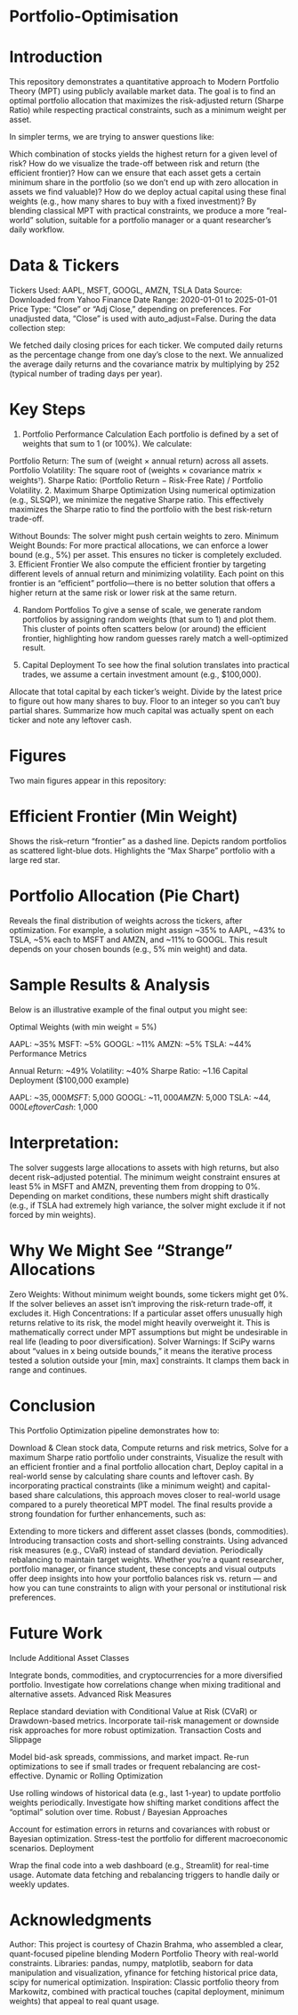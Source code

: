 # Portfolio-Optimisation

# Introduction
This repository demonstrates a quantitative approach to Modern Portfolio Theory (MPT) using publicly available market data. The goal is to find an optimal portfolio allocation that maximizes the risk-adjusted return (Sharpe Ratio) while respecting practical constraints, such as a minimum weight per asset.

In simpler terms, we are trying to answer questions like:

Which combination of stocks yields the highest return for a given level of risk?
How do we visualize the trade-off between risk and return (the efficient frontier)?
How can we ensure that each asset gets a certain minimum share in the portfolio (so we don’t end up with zero allocation in assets we find valuable)?
How do we deploy actual capital using these final weights (e.g., how many shares to buy with a fixed investment)?
By blending classical MPT with practical constraints, we produce a more “real-world” solution, suitable for a portfolio manager or a quant researcher’s daily workflow.

# Data & Tickers
Tickers Used: AAPL, MSFT, GOOGL, AMZN, TSLA
Data Source: Downloaded from Yahoo Finance
Date Range: 2020-01-01 to 2025-01-01
Price Type: “Close” or “Adj Close,” depending on preferences. For unadjusted data, “Close” is used with auto_adjust=False.
During the data collection step:

We fetched daily closing prices for each ticker.
We computed daily returns as the percentage change from one day’s close to the next.
We annualized the average daily returns and the covariance matrix by multiplying by 252 (typical number of trading days per year).

# Key Steps
1. Portfolio Performance Calculation
Each portfolio is defined by a set of weights that sum to 1 (or 100%). We calculate:

Portfolio Return: The sum of (weight × annual return) across all assets.
Portfolio Volatility: The square root of (weights × covariance matrix × weightsᵀ).
Sharpe Ratio: (Portfolio Return − Risk-Free Rate) / Portfolio Volatility.
2. Maximum Sharpe Optimization
Using numerical optimization (e.g., SLSQP), we minimize the negative Sharpe ratio. This effectively maximizes the Sharpe ratio to find the portfolio with the best risk-return trade-off.

Without Bounds: The solver might push certain weights to zero.
Minimum Weight Bounds: For more practical allocations, we can enforce a lower bound (e.g., 5%) per asset. This ensures no ticker is completely excluded.
3. Efficient Frontier
We also compute the efficient frontier by targeting different levels of annual return and minimizing volatility. Each point on this frontier is an “efficient” portfolio—there is no better solution that offers a higher return at the same risk or lower risk at the same return.

4. Random Portfolios
To give a sense of scale, we generate random portfolios by assigning random weights (that sum to 1) and plot them. This cluster of points often scatters below (or around) the efficient frontier, highlighting how random guesses rarely match a well-optimized result.

5. Capital Deployment
To see how the final solution translates into practical trades, we assume a certain investment amount (e.g., $100,000).

Allocate that total capital by each ticker’s weight.
Divide by the latest price to figure out how many shares to buy.
Floor to an integer so you can’t buy partial shares.
Summarize how much capital was actually spent on each ticker and note any leftover cash.

# Figures
Two main figures appear in this repository:

# Efficient Frontier (Min Weight)

Shows the risk–return “frontier” as a dashed line.
Depicts random portfolios as scattered light-blue dots.
Highlights the “Max Sharpe” portfolio with a large red star.

# Portfolio Allocation (Pie Chart)

Reveals the final distribution of weights across the tickers, after optimization.
For example, a solution might assign ~35% to AAPL, ~43% to TSLA, ~5% each to MSFT and AMZN, and ~11% to GOOGL.
This result depends on your chosen bounds (e.g., 5% min weight) and data.

# Sample Results & Analysis
Below is an illustrative example of the final output you might see:

Optimal Weights (with min weight = 5%)

AAPL: ~35%
MSFT: ~5%
GOOGL: ~11%
AMZN: ~5%
TSLA: ~44%
Performance Metrics

Annual Return: ~49%
Volatility: ~40%
Sharpe Ratio: ~1.16
Capital Deployment ($100,000 example)

AAPL: ~$35,000
MSFT: ~$5,000
GOOGL: ~$11,000
AMZN: ~$5,000
TSLA: ~$44,000
Leftover Cash: ~$1,000

# Interpretation:

The solver suggests large allocations to assets with high returns, but also decent risk–adjusted potential.
The minimum weight constraint ensures at least 5% in MSFT and AMZN, preventing them from dropping to 0%.
Depending on market conditions, these numbers might shift drastically (e.g., if TSLA had extremely high variance, the solver might exclude it if not forced by min weights).


# Why We Might See “Strange” Allocations
Zero Weights: Without minimum weight bounds, some tickers might get 0%. If the solver believes an asset isn’t improving the risk-return trade-off, it excludes it.
High Concentrations: If a particular asset offers unusually high returns relative to its risk, the model might heavily overweight it. This is mathematically correct under MPT assumptions but might be undesirable in real life (leading to poor diversification).
Solver Warnings: If SciPy warns about “values in x being outside bounds,” it means the iterative process tested a solution outside your [min, max] constraints. It clamps them back in range and continues.

# Conclusion
This Portfolio Optimization pipeline demonstrates how to:

Download & Clean stock data,
Compute returns and risk metrics,
Solve for a maximum Sharpe ratio portfolio under constraints,
Visualize the result with an efficient frontier and a final portfolio allocation chart,
Deploy capital in a real-world sense by calculating share counts and leftover cash.
By incorporating practical constraints (like a minimum weight) and capital-based share calculations, this approach moves closer to real-world usage compared to a purely theoretical MPT model. The final results provide a strong foundation for further enhancements, such as:

Extending to more tickers and different asset classes (bonds, commodities).
Introducing transaction costs and short-selling constraints.
Using advanced risk measures (e.g., CVaR) instead of standard deviation.
Periodically rebalancing to maintain target weights.
Whether you’re a quant researcher, portfolio manager, or finance student, these concepts and visual outputs offer deep insights into how your portfolio balances risk vs. return — and how you can tune constraints to align with your personal or institutional risk preferences.

# Future Work
Include Additional Asset Classes

Integrate bonds, commodities, and cryptocurrencies for a more diversified portfolio.
Investigate how correlations change when mixing traditional and alternative assets.
Advanced Risk Measures

Replace standard deviation with Conditional Value at Risk (CVaR) or Drawdown-based metrics.
Incorporate tail-risk management or downside risk approaches for more robust optimization.
Transaction Costs and Slippage

Model bid-ask spreads, commissions, and market impact.
Re-run optimizations to see if small trades or frequent rebalancing are cost-effective.
Dynamic or Rolling Optimization

Use rolling windows of historical data (e.g., last 1-year) to update portfolio weights periodically.
Investigate how shifting market conditions affect the “optimal” solution over time.
Robust / Bayesian Approaches

Account for estimation errors in returns and covariances with robust or Bayesian optimization.
Stress-test the portfolio for different macroeconomic scenarios.
Deployment

Wrap the final code into a web dashboard (e.g., Streamlit) for real-time usage.
Automate data fetching and rebalancing triggers to handle daily or weekly updates.

# Acknowledgments
Author: This project is courtesy of Chazin Brahma, who assembled a clear, quant-focused pipeline blending Modern Portfolio Theory with real-world constraints.
Libraries:
pandas, numpy, matplotlib, seaborn for data manipulation and visualization,
yfinance for fetching historical price data,
scipy for numerical optimization.
Inspiration: Classic portfolio theory from Markowitz, combined with practical touches (capital deployment, minimum weights) that appeal to real quant usage.





